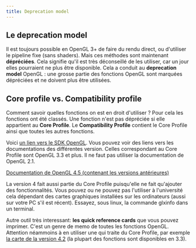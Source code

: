 ```yaml
---
title: Deprecation model
---
```


## Le deprecation model

Il est toujours possible en OpenGL 3+ de faire du rendu direct, ou d'utiliser le pipeline fixe (sans shaders). Mais ces méthodes sont maintenant **dépréciées**. Cela signifie qu'il est très déconseillé de les utiliser, car un jour elles pourraient ne plus être disponible. Cela a conduit au **deprecation model** OpenGL : une grosse partie des fonctions OpenGL sont marquées dépréciées et ne doivent plus être utilisées.

## Core profile vs. Compatibility profile

Comment savoir quelles fonctions on est en droit d'utiliser ? Pour cela les fonctions ont été classés. Une fonction n'est pas dépréciée si elle appartient au **Core Profile**. Le **Compatibility Profile** contient le Core Profile ainsi que toutes les autres fonctions.

Voici [un lien vers le SDK OpenGL](https://www.khronos.org/registry/OpenGL-Refpages/). Vous pouvez voir des liens vers les documentations des différentes version. Celles correspondant au Core Profile sont OpenGL 3.3 et plus. Il ne faut pas utiliser la documentation de OpenGL 2.1.

[Documentation de OpenGL 4.5 (contenant les versions antérieures)](https://www.khronos.org/registry/OpenGL-Refpages/gl4//)

La version 4 fait aussi partie du Core Profile puisqu'elle ne fait qu'ajouter des fonctionnalités. Vous pouvez ou ne pouvez pas l'utiliser à l'université cela dépendant des cartes graphiques installées sur les ordinateurs (aussi sur votre PC s'il est récent). Essayez, sous linux, la commande glxinfo dans un terminal.

Autre outil très interessant: **les quick reference cards** que vous pouvez imprimer. C'est un genre de memo de toutes les fonctions OpenGL. Attention néammoins à en utiliser une qui traite du Core Profile, par exemple [la carte de la version 4.2](https://www.opengl.org/sdk/docs/reference_card/opengl42-core-quick-reference-card.pdf) (la plupart des fonctions sont disponibles en 3.3).
